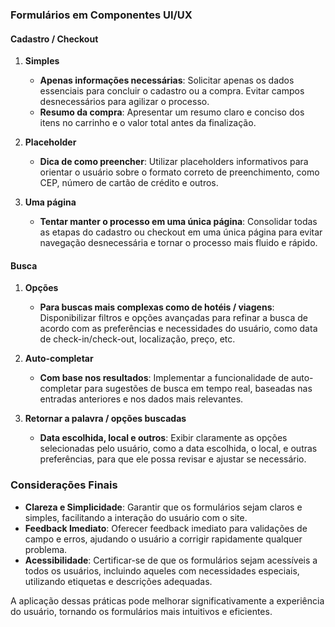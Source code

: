 ### Formulários em Componentes UI/UX

#### Cadastro / Checkout
1. **Simples**
   - **Apenas informações necessárias**: Solicitar apenas os dados essenciais para concluir o cadastro ou a compra. Evitar campos desnecessários para agilizar o processo.
   - **Resumo da compra**: Apresentar um resumo claro e conciso dos itens no carrinho e o valor total antes da finalização.

2. **Placeholder**
   - **Dica de como preencher**: Utilizar placeholders informativos para orientar o usuário sobre o formato correto de preenchimento, como CEP, número de cartão de crédito e outros.

3. **Uma página**
   - **Tentar manter o processo em uma única página**: Consolidar todas as etapas do cadastro ou checkout em uma única página para evitar navegação desnecessária e tornar o processo mais fluido e rápido.

#### Busca
1. **Opções**
   - **Para buscas mais complexas como de hotéis / viagens**: Disponibilizar filtros e opções avançadas para refinar a busca de acordo com as preferências e necessidades do usuário, como data de check-in/check-out, localização, preço, etc.

2. **Auto-completar**
   - **Com base nos resultados**: Implementar a funcionalidade de auto-completar para sugestões de busca em tempo real, baseadas nas entradas anteriores e nos dados mais relevantes.

3. **Retornar a palavra / opções buscadas**
   - **Data escolhida, local e outros**: Exibir claramente as opções selecionadas pelo usuário, como a data escolhida, o local, e outras preferências, para que ele possa revisar e ajustar se necessário.

### Considerações Finais
- **Clareza e Simplicidade**: Garantir que os formulários sejam claros e simples, facilitando a interação do usuário com o site.
- **Feedback Imediato**: Oferecer feedback imediato para validações de campo e erros, ajudando o usuário a corrigir rapidamente qualquer problema.
- **Acessibilidade**: Certificar-se de que os formulários sejam acessíveis a todos os usuários, incluindo aqueles com necessidades especiais, utilizando etiquetas e descrições adequadas.

A aplicação dessas práticas pode melhorar significativamente a experiência do usuário, tornando os formulários mais intuitivos e eficientes.